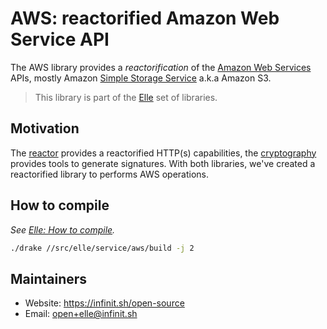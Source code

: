 # AWS: reactorified Amazon Web Service API

The AWS library provides a *reactorification* of the [Amazon Web Services](https://aws.amazon.com) APIs, mostly Amazon [Simple Storage Service](https://aws.amazon.com/s3) a.k.a Amazon S3.

> This library is part of the [Elle](https://github.com/infinit/elle) set of libraries.

## Motivation

The [reactor](/src/elle/reactor) provides a reactorified HTTP(s) capabilities, the [cryptography](/src/elle/cryptography) provides tools to generate signatures. With both libraries, we've created a reactorified library to performs AWS operations.

## How to compile

_See [Elle: How to compile](https://github.com/infinit/elle#how-to-compile)._

```bash
./drake //src/elle/service/aws/build -j 2
```

## Maintainers

 * Website: https://infinit.sh/open-source
 * Email: open+elle@infinit.sh
